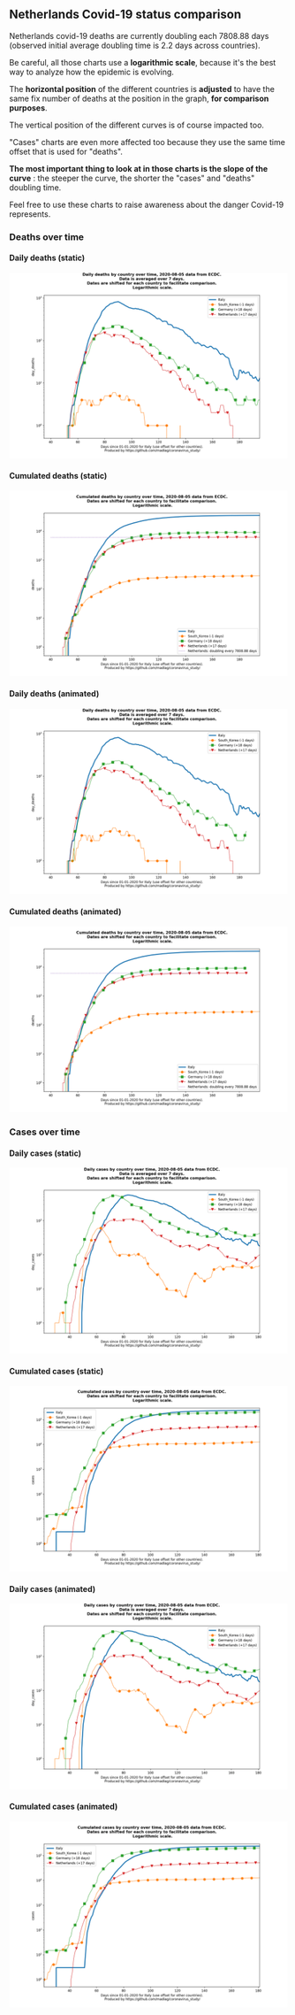 ## Netherlands Covid-19 status comparison 

Netherlands covid-19 deaths are currently doubling each 7808.88 days (observed initial average doubling time is 2.2 days across countries).



Be careful, all those charts use a **logarithmic scale**, because it's the best way to analyze how the epidemic is evolving.
 
The **horizontal position** of the different countries is **adjusted** to have the same fix number of deaths at the position in the graph, **for comparison purposes**.

The vertical position of the different curves is of course impacted too.

"Cases" charts are even more affected too because they use the same time offset that is used for "deaths".

**The most important thing to look at in those charts is the slope of the curve** : the steeper the curve, the shorter the "cases" and "deaths" doubling time.

Feel free to use these charts to raise awareness about the danger Covid-19 represents. 


 
### Deaths over time
 
#### Daily deaths (static)
![Netherlands covid-19 daily deaths static chart](https://raw.githubusercontent.com/madlag/coronavirus_study/master/notebooks/graphs/2020-08-05/countries/Netherlands/2020-08-05_Netherlands_day_deaths.png "Netherlands covid-19 day_deaths static chart")   
 
#### Cumulated deaths (static)
![Netherlands covid-19 cumulated deaths static chart](https://raw.githubusercontent.com/madlag/coronavirus_study/master/notebooks/graphs/2020-08-05/countries/Netherlands/2020-08-05_Netherlands_deaths.png "Netherlands covid-19 deaths static chart")   
 
#### Daily deaths (animated)
![Netherlands covid-19 daily deaths animated chart](https://raw.githubusercontent.com/madlag/coronavirus_study/master/notebooks/graphs/2020-08-05/countries/Netherlands/2020-08-05_Netherlands_day_deaths.gif "Netherlands covid-19 day_deaths animated chart")   
 
#### Cumulated deaths (animated)
![Netherlands covid-19 cumulated deaths animated chart](https://raw.githubusercontent.com/madlag/coronavirus_study/master/notebooks/graphs/2020-08-05/countries/Netherlands/2020-08-05_Netherlands_deaths.gif "Netherlands covid-19 deaths animated chart")   

 
### Cases over time
 
#### Daily cases (static)
![Netherlands covid-19 daily cases static chart](https://raw.githubusercontent.com/madlag/coronavirus_study/master/notebooks/graphs/2020-08-05/countries/Netherlands/2020-08-05_Netherlands_day_cases.png "Netherlands covid-19 day_cases static chart")   
 
#### Cumulated cases (static)
![Netherlands covid-19 cumulated cases static chart](https://raw.githubusercontent.com/madlag/coronavirus_study/master/notebooks/graphs/2020-08-05/countries/Netherlands/2020-08-05_Netherlands_cases.png "Netherlands covid-19 cases static chart")   
 
#### Daily cases (animated)
![Netherlands covid-19 daily cases animated chart](https://raw.githubusercontent.com/madlag/coronavirus_study/master/notebooks/graphs/2020-08-05/countries/Netherlands/2020-08-05_Netherlands_day_cases.gif "Netherlands covid-19 day_cases animated chart")   
 
#### Cumulated cases (animated)
![Netherlands covid-19 cumulated cases animated chart](https://raw.githubusercontent.com/madlag/coronavirus_study/master/notebooks/graphs/2020-08-05/countries/Netherlands/2020-08-05_Netherlands_cases.gif "Netherlands covid-19 cases animated chart")   

